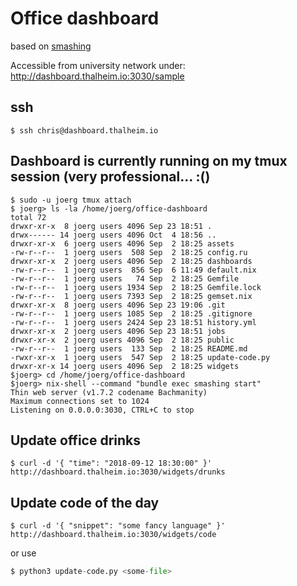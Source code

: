# Office dashboard

based on [smashing](https://github.com/Smashing/smashing)

Accessible from university network under: http://dashboard.thalheim.io:3030/sample

## ssh

```console
$ ssh chris@dashboard.thalheim.io
```

## Dashboard is currently running on my tmux session (very professional... :()

```
$ sudo -u joerg tmux attach
$ joerg> ls -la /home/joerg/office-dashboard
total 72
drwxr-xr-x  8 joerg users 4096 Sep 23 18:51 .
drwx------ 14 joerg users 4096 Oct  4 18:56 ..
drwxr-xr-x  6 joerg users 4096 Sep  2 18:25 assets
-rw-r--r--  1 joerg users  508 Sep  2 18:25 config.ru
drwxr-xr-x  2 joerg users 4096 Sep  2 18:25 dashboards
-rw-r--r--  1 joerg users  856 Sep  6 11:49 default.nix
-rw-r--r--  1 joerg users   74 Sep  2 18:25 Gemfile
-rw-r--r--  1 joerg users 1934 Sep  2 18:25 Gemfile.lock
-rw-r--r--  1 joerg users 7393 Sep  2 18:25 gemset.nix
drwxr-xr-x  8 joerg users 4096 Sep 23 19:06 .git
-rw-r--r--  1 joerg users 1085 Sep  2 18:25 .gitignore
-rw-r--r--  1 joerg users 2424 Sep 23 18:51 history.yml
drwxr-xr-x  2 joerg users 4096 Sep 23 18:51 jobs
drwxr-xr-x  2 joerg users 4096 Sep  2 18:25 public
-rw-r--r--  1 joerg users  133 Sep  2 18:25 README.md
-rwxr-xr-x  1 joerg users  547 Sep  2 18:25 update-code.py
drwxr-xr-x 14 joerg users 4096 Sep  2 18:25 widgets
$joerg> cd /home/joerg/office-dashboard
$joerg> nix-shell --command "bundle exec smashing start" 
Thin web server (v1.7.2 codename Bachmanity)
Maximum connections set to 1024
Listening on 0.0.0.0:3030, CTRL+C to stop
```

## Update office drinks

```console
$ curl -d '{ "time": "2018-09-12 18:30:00" }' http://dashboard.thalheim.io:3030/widgets/drunks
```

## Update code of the day

```console
$ curl -d '{ "snippet": "some fancy language" }' http://dashboard.thalheim.io:3030/widgets/code
```

or use 

```python
$ python3 update-code.py <some-file>
```
